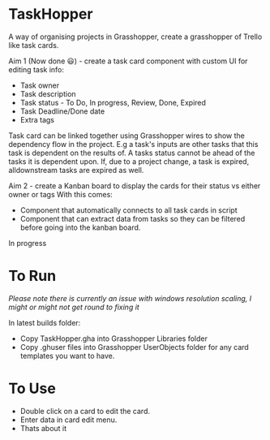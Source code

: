 # TaskHopper
A way of organising projects in Grasshopper, create a grasshopper of Trello like task cards.

Aim 1 (Now done 😃) - create a task card component with custom UI for editing task info: 
* Task owner
* Task description
* Task status - To Do, In progress, Review, Done, Expired
* Task Deadline/Done date
* Extra tags

Task card can be linked together using Grasshopper wires to show the dependency flow in the project. 
E.g a task's inputs are other tasks that this task is dependent on the results of. A tasks status cannot be ahead of the tasks it is dependent upon. If, due to a project change, a task is expired, alldownstream tasks are expired as well. 

Aim 2 - create a Kanban board to display the cards for their status vs either owner or tags
With this comes:
* Component that automatically connects to all task cards in script
* Component that can extract data from tasks so they can be filtered before going into the kanban board.

In progress



# To Run
_Please note there is currently an issue with windows resolution scaling, I might or might not get round to fixing it_

In latest builds folder:
* Copy TaskHopper.gha into Grasshopper Libraries folder
* Copy .ghuser files into Grasshopper UserObjects folder for any card templates you want to have.

# To Use

* Double click on a card to edit the card.
* Enter data in card edit menu.
* Thats about it
